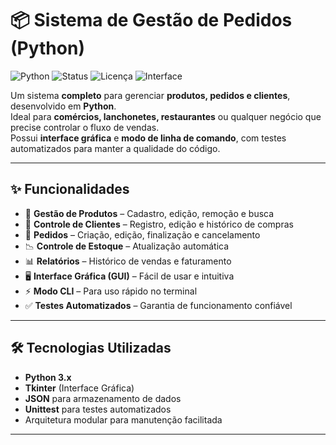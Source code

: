 # 📦 Sistema de Gestão de Pedidos (Python)

![Python](https://img.shields.io/badge/Python-3.x-blue?logo=python&logoColor=white)
![Status](https://img.shields.io/badge/Status-Ativo-brightgreen)
![Licença](https://img.shields.io/badge/Licença-MIT-orange)
![Interface](https://img.shields.io/badge/Interface-GUI%20|%20CLI-purple)

Um sistema **completo** para gerenciar **produtos, pedidos e clientes**, desenvolvido em **Python**.  
Ideal para **comércios, lanchonetes, restaurantes** ou qualquer negócio que precise controlar o fluxo de vendas.  
Possui **interface gráfica** e **modo de linha de comando**, com testes automatizados para manter a qualidade do código.

---

## ✨ Funcionalidades

- 🛒 **Gestão de Produtos** – Cadastro, edição, remoção e busca
- 👥 **Controle de Clientes** – Registro, edição e histórico de compras
- 📑 **Pedidos** – Criação, edição, finalização e cancelamento
- 📉 **Controle de Estoque** – Atualização automática
- 📊 **Relatórios** – Histórico de vendas e faturamento
- 🖥 **Interface Gráfica (GUI)** – Fácil de usar e intuitiva
- ⚡ **Modo CLI** – Para uso rápido no terminal
- ✅ **Testes Automatizados** – Garantia de funcionamento confiável

---

## 🛠️ Tecnologias Utilizadas

- **Python 3.x**
- **Tkinter** (Interface Gráfica)
- **JSON** para armazenamento de dados
- **Unittest** para testes automatizados
- Arquitetura modular para manutenção facilitada

---
